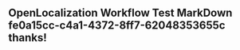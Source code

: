 <properties
ms.topic="hero-topic"
ms.test1="hero-topic"
ms.test2="test"/>

## OpenLocalization Workflow Test MarkDown fe0a15cc-c4a1-4372-8ff7-62048353655c thanks!
